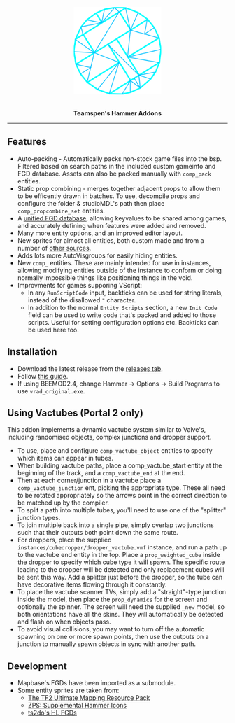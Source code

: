 <div align="center">
    <img src="logo/icon_256.png" alt="Hammer Addons" height="200" />
	<br>
	<br>
	<p> <b>Teamspen's Hammer Addons </b></p>
</div>

<hr>

[releases]: https://github.com/TeamSpen210/HammerAddons/releases
[installationwiki]: https://github.com/TeamSpen210/HammerAddons/wiki/Installation
[unifiedfgd]: https://github.com/TeamSpen210/HammerAddons/wiki/Unified-FGD
[skotty]: http://forums.thinking.withportals.com/downloads.php?view=detail&df_id=507
[tf2]: http://forums.tf2maps.net/showthread.php?t=4674
[ts2do]: http://halflife2.filefront.com/file/HalfLife_2_Upgraded_Base_FGDs;48139
[zps]: http://www.necrotalesgames.com/tools/index.php


## Features

* Auto-packing - Automatically packs non-stock game files into the bsp. Filtered based on search paths in the included custom gameinfo and FGD database. Assets can also be packed manually with `comp_pack` entities.
* Static prop combining - merges together adjacent props to allow them to be efficently drawn in batches. To use, decompile props and configure the folder & studioMDL's path then place `comp_propcombine_set` entities.
* A [unified FGD database][unifiedfgd], allowing keyvalues to be shared among games, and accurately defining when features were added and removed.
* Many more entity options, and an improved editor layout.
* New sprites for almost all entities, both custom made and from a number of [other sources](#development).
* Adds lots more AutoVisgroups for easily hiding entities.
* New `comp_` entities. These are mainly intended for use in instances, allowing modifying entities outside of the instance to conform or doing normally impossible things like positioning things in the void.
* Improvments for games supporing VScript:
	* In any `RunScriptCode` input, backticks can be used for string literals, instead of the disallowed `"` character. 
	* In addition to the normal `Entity Scripts` section, a new `Init Code` field can be used to write code that's packed and added to those scripts. Useful for setting configuration options etc. Backticks can be used here too.

## Installation

* Download the latest release from the [releases tab][releases].
* Follow [this guide][installationwiki].
* If using BEEMOD2.4, change Hammer -> Options -> Build Programs to use `vrad_original.exe`.

## Using Vactubes (Portal 2 only)

This addon implements a dynamic vactube system similar to Valve's, including randomised objects, complex junctions and dropper support.

* To use, place and configure `comp_vactube_object` entities to specify which items can appear in tubes.
* When building vactube paths, place a comp_vactube_start entity at the beginning of the track, and a `comp_vactube_end` at the end. 
* Then at each corner/junction in a vactube place a `comp_vactube_junction` ent, picking the appropriate type. These all need to be rotated appropriately so the arrows point in the correct direction to be matched up by the compiler. 
* To split a path into multiple tubes, you'll need to use one of the "splitter" junction types. 
* To join multiple back into a single pipe, simply overlap two junctions such that their outputs both point down the same route. 
* For droppers, place the supplied `instances/cubedropper/dropper_vactube.vmf` instance, and run a path up to the vactube end entity in the top. Place a `prop_weighted_cube` inside the dropper to specify which cube type it will spawn. The specific route leading to the dropper will be detected and only replacement cubes will be sent this way. Add a splitter just before the dropper, so the tube can have decorative items flowing through it constantly. 
* To place the vactube scanner TVs, simply add a "straight"-type junction inside the model, then place the `prop_dynamic`s for the screen and optionally the spinner. The screen will need the supplied `_new` model, so both orientations have all the skins. They will automatically be detected and flash on when objects pass.
* To avoid visual collisions, you may want to turn off the automatic spawning on one or more spawn points, then use the outputs on a junction to manually spawn objects in sync with another path.

## Development

* Mapbase's FGDs have been imported as a submodule.
* Some entity sprites are taken from: 
  * [The TF2 Ultimate Mapping Resource Pack][tf2]
  * [ZPS: Supplemental Hammer Icons][zps]
  * [ts2do's HL FGDs][ts2do]
